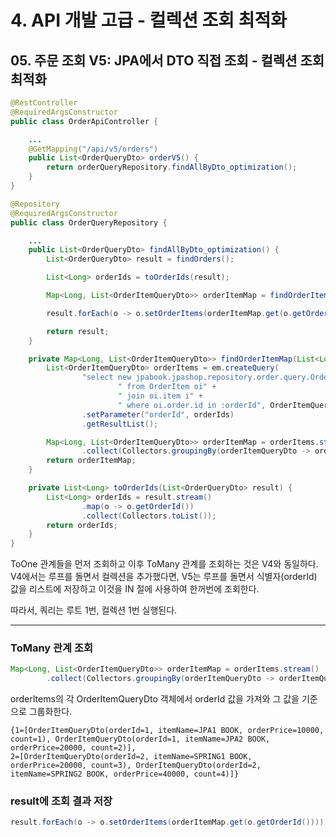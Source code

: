 # 4. API 개발 고급 - 컬렉션 조회 최적화
## 05. 주문 조회 V5: JPA에서 DTO 직접 조회 - 컬렉션 조회 최적화
```java
@RestController
@RequiredArgsConstructor
public class OrderApiController {

    ...
    @GetMapping("/api/v5/orders")
    public List<OrderQueryDto> orderV5() {
        return orderQueryRepository.findAllByDto_optimization();
    }
}
```
```java
@Repository
@RequiredArgsConstructor
public class OrderQueryRepository {

    ...
    public List<OrderQueryDto> findAllByDto_optimization() {
        List<OrderQueryDto> result = findOrders();

        List<Long> orderIds = toOrderIds(result);

        Map<Long, List<OrderItemQueryDto>> orderItemMap = findOrderItemMap(orderIds);

        result.forEach(o -> o.setOrderItems(orderItemMap.get(o.getOrderId())));

        return result;
    }

    private Map<Long, List<OrderItemQueryDto>> findOrderItemMap(List<Long> orderIds) {
        List<OrderItemQueryDto> orderItems = em.createQuery(
                "select new jpabook.jpashop.repository.order.query.OrderItemQueryDto(oi.order.id, i.name, oi.orderPrice, oi.count)" +
                        " from OrderItem oi" +
                        " join oi.item i" +
                        " where oi.order.id in :orderId", OrderItemQueryDto.class)
                .setParameter("orderId", orderIds)
                .getResultList();

        Map<Long, List<OrderItemQueryDto>> orderItemMap = orderItems.stream()
                .collect(Collectors.groupingBy(orderItemQueryDto -> orderItemQueryDto.getOrderId()));
        return orderItemMap;
    }

    private List<Long> toOrderIds(List<OrderQueryDto> result) {
        List<Long> orderIds = result.stream()
                .map(o -> o.getOrderId())
                .collect(Collectors.toList());
        return orderIds;
    }
}
```
ToOne 관계들을 먼저 조회하고 이후 ToMany 관계를 조회하는 것은 V4와 동일하다. 
V4에서는 루프를 돌면서 컬렉션을 추가했다면, V5는 루프를 돌면서 식별자(orderId) 값을 리스트에 저장하고 이것을 IN 절에 사용하여 한꺼번에 조회한다.

따라서, 쿼리는 루트 1번, 컬렉션 1번 실행된다.

***
### ToMany 관계 조회
```java
Map<Long, List<OrderItemQueryDto>> orderItemMap = orderItems.stream()
        .collect(Collectors.groupingBy(orderItemQueryDto -> orderItemQueryDto.getOrderId()));
```
orderItems의 각 OrderItemQueryDto 객체에서 orderId 값을 가져와 그 값을 기준으로 그룹화한다.
```
{1=[OrderItemQueryDto(orderId=1, itemName=JPA1 BOOK, orderPrice=10000, count=1), OrderItemQueryDto(orderId=1, itemName=JPA2 BOOK, orderPrice=20000, count=2)],
2=[OrderItemQueryDto(orderId=2, itemName=SPRING1 BOOK, orderPrice=20000, count=3), OrderItemQueryDto(orderId=2, itemName=SPRING2 BOOK, orderPrice=40000, count=4)]}
```

### result에 조회 결과 저장
```java
result.forEach(o -> o.setOrderItems(orderItemMap.get(o.getOrderId())));
```
